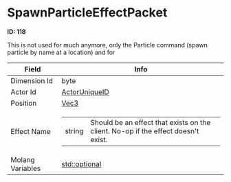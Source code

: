 # SpawnParticleEffectPacket

__ID: 118__

This is not used for much anymore, only the Particle command (spawn particle by name at a location) and for

<table><thead><tr><th>Field</th><th>Info</th></tr></thead><tbody>
<tr><td>Dimension Id</td><td>byte</td></tr>
<tr><td>Actor Id</td><td><a href="../types/ActorUniqueID.md">ActorUniqueID</a></td></tr>
<tr><td>Position</td><td><a href="../types/Vec3.md">Vec3</a></td></tr>
<tr><td>Effect Name</td><td><table><tbody><tr><td>string</td><td>Should be an effect that exists on the client. No-op if the effect doesn't exist.</td></tr></tbody></table></td></tr>
<tr><td>Molang Variables</td><td><a href="../types/Optional_class MolangVariableMap.md">std::optional<class MolangVariableMap></a></td></tr>
</tbody></table>